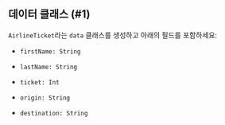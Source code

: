 ## 데이터 클래스 (#1)

`AirlineTicket`라는 `data` 클래스를 생성하고 아래의 필드를 포함하세요:

- `firstName: String`

- `lastName: String`

- `ticket: Int`

- `origin: String`

- `destination: String`